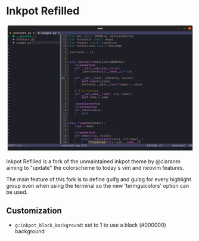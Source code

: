 # Inkpot Refilled

![](inkpot-screenshot.png)

Inkpot Refilled is a fork of the unmaintained inkpot theme by @ciaranm
aiming to "update" the colorscheme to today's vim and neovim features.

The main feature of this fork is to define guifg and guibg for every highlight group
even when using the terminal so the new 'termguicolors' option can be used.

## Customization
 * `g:inkpot_black_background`: set to 1 to use a black (#000000) background
